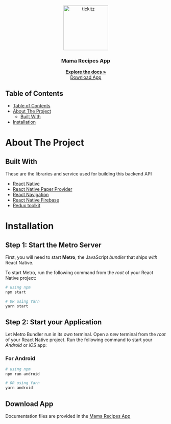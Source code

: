 <br />
<p align="center">
  <div align="center">
    <img height="140" src="https://recipes-web-fe.vercel.app/logo-h.svg" alt="tickitz" border="0"/>
  </div>
  <h3 align="center">Mama Recipes App</h3>
  <p align="center">
    <a href="https://github.com/arsyad12/Food-Recipes-Mobile"><strong>Explore the docs »</strong></a>
    <br />
  <a href="https://github.com/arsyad12/Food-Recipes-Mobile/releases/tag/v.1.0.1">Download App</a>
 

## Table of Contents

- [Table of Contents](#table-of-contents)
- [About The Project](#about-the-project)
  - [Built With](#built-with)
- [Installation](#installation)



# About The Project



## Built With

These are the libraries and service used for building this backend API

- [React Native](https://react.dev/learn)
- [React Native Paper Provider](https://reactnativepaper.com/)
- [React Navigation](https://reactnavigation.org/)
- [React Native Firebase](https://rnfirebase.io/)
- [Redux toolkit](https://redux-toolkit.js.org/)

# Installation

## Step 1: Start the Metro Server

First, you will need to start **Metro**, the JavaScript _bundler_ that ships _with_ React Native.

To start Metro, run the following command from the _root_ of your React Native project:

```bash
# using npm
npm start

# OR using Yarn
yarn start
```

## Step 2: Start your Application

Let Metro Bundler run in its _own_ terminal. Open a _new_ terminal from the _root_ of your React Native project. Run the following command to start your _Android_ or _iOS_ app:

### For Android

```bash
# using npm
npm run android

# OR using Yarn
yarn android
```


## Download  App

Documentation files are provided in the [Mama Recipes App](https://github.com/arsyad12/Food-Recipes-Mobile/releases/tag/v.1.0.1)
